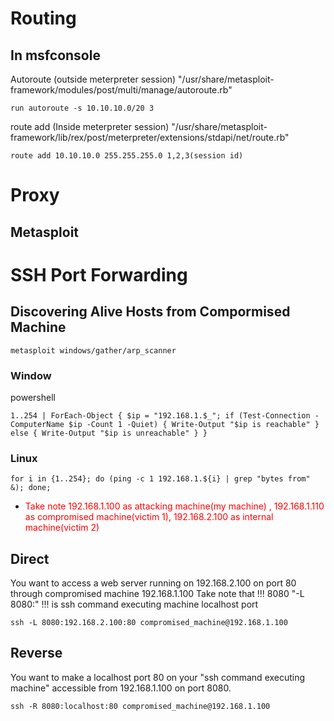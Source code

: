 # Routing
## In msfconsole
Autoroute (outside meterpreter session)
"/usr/share/metasploit-framework/modules/post/multi/manage/autoroute.rb"
```
run autoroute -s 10.10.10.0/20 3
```
route add (Inside meterpreter session)
"/usr/share/metasploit-framework/lib/rex/post/meterpreter/extensions/stdapi/net/route.rb"
```
route add 10.10.10.0 255.255.255.0 1,2,3(session id)
```


# Proxy
## Metasploit 



# SSH Port Forwarding 

## Discovering Alive Hosts from Compormised Machine
```
metasploit windows/gather/arp_scanner
```
### Window
powershell
```
1..254 | ForEach-Object { $ip = "192.168.1.$_"; if (Test-Connection -ComputerName $ip -Count 1 -Quiet) { Write-Output "$ip is reachable" } else { Write-Output "$ip is unreachable" } }
```

### Linux
```
for i in {1..254}; do (ping -c 1 192.168.1.${i} | grep "bytes from" &); done;
```


- <span style="color: red;">Take note 192.168.1.100 as attacking machine(my machine) , 192.168.1.110 as compromised machine(victim 1), 192.168.2.100 as internal machine(victim 2)</span>
## Direct 
You want to access a web server running on 192.168.2.100 on port 80 through compromised machine 192.168.1.100
Take note that !!! 8080 "-L 8080:" !!! is ssh command executing machine localhost port 
```
ssh -L 8080:192.168.2.100:80 compromised_machine@192.168.1.100
```

## Reverse

You want to make a localhost port 80 on your "ssh command executing machine" accessible from 192.168.1.100 on port 8080.

```
ssh -R 8080:localhost:80 compromised_machine@192.168.1.100
```

## 
